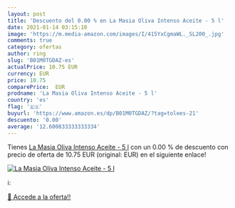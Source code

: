 ```yaml
---
layout: post
title: 'Descuento del 0.00 % en La Masia Oliva Intenso Aceite - 5 l'
date: 2021-01-14 03:15:10
image: 'https://m.media-amazon.com/images/I/415YxCgmaWL._SL200_.jpg'
comments: true
category: ofertas
author: ring
slug: 'B01M0TGDAZ-es'
actualPrice: 10.75 EUR
currency: EUR
price: 10.75
comparePrice:  EUR
prodname: 'La Masia Oliva Intenso Aceite - 5 l'
country: 'es'
flag: '🇪🇸'
buyurl: 'https://www.amazon.es/dp/B01M0TGDAZ/?tag=tolees-21'
descuento: '0.00'
average: '12.600833333333334'
---
```


Tienes [La Masia Oliva Intenso Aceite - 5 l](https://www.amazon.es/dp/B01M0TGDAZ/?tag=tolees-21) con un 0.00 % de descuento con precio de oferta de 10.75 EUR (original:  EUR) en el siguiente enlace!

[![La Masia Oliva Intenso Aceite - 5 l](https://m.media-amazon.com/images/I/415YxCgmaWL._SL200_.jpg)](https://www.amazon.es/dp/B01M0TGDAZ/?tag=tolees-21)

ℹ️:


[🛒 Accede a la oferta!!](https://www.amazon.es/dp/B01M0TGDAZ/?tag=tolees-21)

